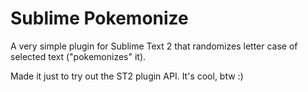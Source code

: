 # Sublime Pokemonize

A very simple plugin for Sublime Text 2 that randomizes letter case
of selected text ("pokemonizes" it).

Made it just to try out the ST2 plugin API. It's cool, btw :)

